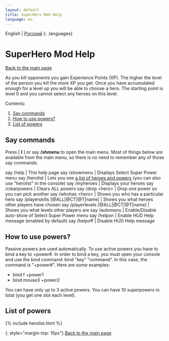 ```yaml
---
layout: default
title: SuperHero Mod Help
language: en
---
```


English \| [Русский](../../ru/help/)
{: .languages}

# SuperHero Mod Help

[Back to the main page](..)

As you kill opponents you gain Experience Points (XP). The higher the level of the person you kill the more XP you get. Once you have accumulated enough for a level up you will be able to choose a hero. The starting point is level 0 and you cannot select any heroes on this level.

Contents:

1. [Say commands](#say-commands)
2. [How to use powers?](#how-to-use-powers)
3. [List of powers](#list-of-powers)

## Say commands

Press \[ **I** \] or say **/shmenu** to open the main menu. Most of things below are available from the main menu, so there is no need to remember any of those say commands.

say /help | This help page
say /showmenu | Displays Select Super Power menu
say /herolist | Lets you see [a list of heroes and powers](#list-of-powers) (you can also use "herolist" in the console)
say /myheroes | Displays your heroes
say /clearpowers | Clears ALL powers
say /drop \<hero\> | Drop one power so you can pick another
say /whohas \<hero\> | Shows you who has a particular hero
say /playerskills \[@ALL\|@CT\|@T\|name\] | Shows you what heroes other players have chosen
say /playerlevels \[@ALL\|@CT\|@T\|name\] | Shows you what levels other players are
say /automenu | Enable/Disable auto-show of Select Super Power menu
say /helpon | Enable HUD Help message (enabled by default)
say /helpoff | Disable HUD Help message

## How to use powers?

<span class="passive-power">Passive powers</span> are used automatically. To use <span class="active-power">active powers</span> you have to bind a key to +power#. In order to bind a key, you must open your console and use the bind command: bind "key" "command". In this case, the command is "+power#". Here are some examples:

- bind f +power1
- bind mouse3 +power2

You can have only up to 3 <span class="active-power">active powers</span>. You can have 10 superpowers in total (you get one slot each level).

## List of powers

{% include herolist.html %}

{: style="margin-top: 15px"}
[Back to the main page](..)
